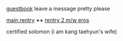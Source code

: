 [guestbook](http://soobin.123guestbook.com/) leave a message pretty please

[main rentry](http://rentry.co/deathbride) __++__ [rentry 2 m/w eros](http://rentry.co/yeonjun_)

certified solomon (i am kang taehyun's wife)
